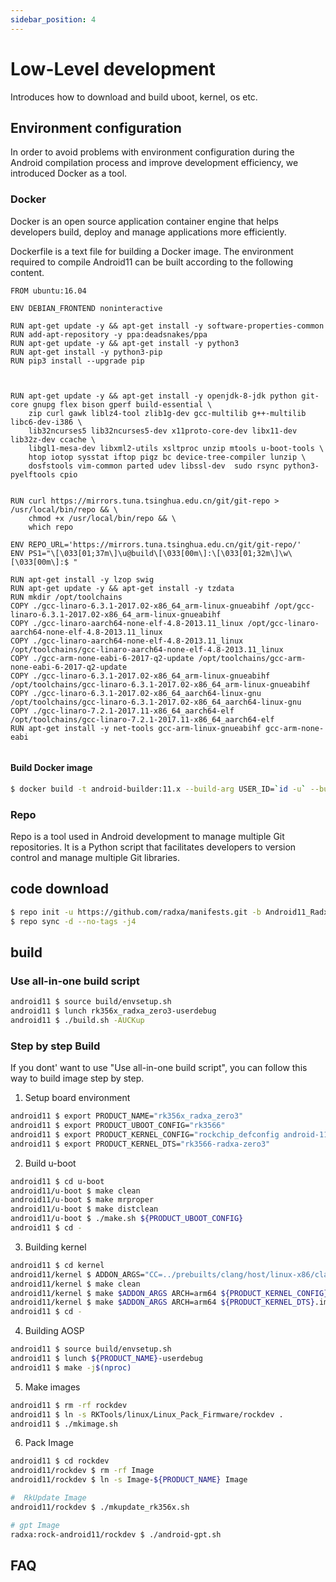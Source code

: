 ```yaml
---
sidebar_position: 4
---
```


# Low-Level development

Introduces how to download and build uboot, kernel, os etc.

## Environment configuration

In order to avoid problems with environment configuration during the Android compilation process and improve development efficiency, we introduced Docker as a tool.

### Docker

Docker is an open source application container engine that helps developers build, deploy and manage applications more efficiently.

Dockerfile is a text file for building a Docker image. The environment required to compile Android11 can be built according to the following content.

```
FROM ubuntu:16.04

ENV DEBIAN_FRONTEND noninteractive

RUN apt-get update -y && apt-get install -y software-properties-common
RUN add-apt-repository -y ppa:deadsnakes/ppa
RUN apt-get update -y && apt-get install -y python3
RUN apt-get install -y python3-pip
RUN pip3 install --upgrade pip



RUN apt-get update -y && apt-get install -y openjdk-8-jdk python git-core gnupg flex bison gperf build-essential \
    zip curl gawk liblz4-tool zlib1g-dev gcc-multilib g++-multilib libc6-dev-i386 \
    lib32ncurses5 lib32ncurses5-dev x11proto-core-dev libx11-dev lib32z-dev ccache \
    libgl1-mesa-dev libxml2-utils xsltproc unzip mtools u-boot-tools \
    htop iotop sysstat iftop pigz bc device-tree-compiler lunzip \
    dosfstools vim-common parted udev libssl-dev  sudo rsync python3-pyelftools cpio


RUN curl https://mirrors.tuna.tsinghua.edu.cn/git/git-repo > /usr/local/bin/repo && \
    chmod +x /usr/local/bin/repo && \
    which repo

ENV REPO_URL='https://mirrors.tuna.tsinghua.edu.cn/git/git-repo/'
ENV PS1="\[\033[01;37m\]\u@build\[\033[00m\]:\[\033[01;32m\]\w\[\033[00m\]:$ "

RUN apt-get install -y lzop swig
RUN apt-get update -y && apt-get install -y tzdata
RUN mkdir /opt/toolchains
COPY ./gcc-linaro-6.3.1-2017.02-x86_64_arm-linux-gnueabihf /opt/gcc-linaro-6.3.1-2017.02-x86_64_arm-linux-gnueabihf
COPY ./gcc-linaro-aarch64-none-elf-4.8-2013.11_linux /opt/gcc-linaro-aarch64-none-elf-4.8-2013.11_linux
COPY ./gcc-linaro-aarch64-none-elf-4.8-2013.11_linux /opt/toolchains/gcc-linaro-aarch64-none-elf-4.8-2013.11_linux
COPY ./gcc-arm-none-eabi-6-2017-q2-update /opt/toolchains/gcc-arm-none-eabi-6-2017-q2-update
COPY ./gcc-linaro-6.3.1-2017.02-x86_64_arm-linux-gnueabihf /opt/toolchains/gcc-linaro-6.3.1-2017.02-x86_64_arm-linux-gnueabihf
COPY ./gcc-linaro-6.3.1-2017.02-x86_64_aarch64-linux-gnu /opt/toolchains/gcc-linaro-6.3.1-2017.02-x86_64_aarch64-linux-gnu
COPY ./gcc-linaro-7.2.1-2017.11-x86_64_aarch64-elf /opt/toolchains/gcc-linaro-7.2.1-2017.11-x86_64_aarch64-elf
RUN apt-get install -y net-tools gcc-arm-linux-gnueabihf gcc-arm-none-eabi


```

#### Build Docker image

```bash
$ docker build -t android-builder:11.x --build-arg USER_ID=`id -u` --build-arg GROUP_ID=`id -g` $(which-dir-dockerfile-in)

```

### Repo

Repo is a tool used in Android development to manage multiple Git repositories. It is a Python script that facilitates developers to version control and manage multiple Git libraries.

## code download

````bash
$ repo init -u https://github.com/radxa/manifests.git -b Android11_Radxa_rk11 -m rockchip-r-release.xml
$ repo sync -d --no-tags -j4
````

## build

### Use all-in-one build script

```bash
android11 $ source build/envsetup.sh
android11 $ lunch rk356x_radxa_zero3-userdebug
android11 $ ./build.sh -AUCKup
```

### Step by step Build

If you dont' want to use "Use all-in-one build script", you can follow this way to build image step by step.

1. Setup board environment

```bash
android11 $ export PRODUCT_NAME="rk356x_radxa_zero3"
android11 $ export PRODUCT_UBOOT_CONFIG="rk3566"
android11 $ export PRODUCT_KERNEL_CONFIG="rockchip_defconfig android-11.config rock3_zero_w.config"
android11 $ export PRODUCT_KERNEL_DTS="rk3566-radxa-zero3"
```

2. Build u-boot

```bash
android11 $ cd u-boot
android11/u-boot $ make clean
android11/u-boot $ make mrproper
android11/u-boot $ make distclean
android11/u-boot $ ./make.sh ${PRODUCT_UBOOT_CONFIG}
android11 $ cd -
```

3. Building kernel

```bash
android11 $ cd kernel
android11/kernel $ ADDON_ARGS="CC=../prebuilts/clang/host/linux-x86/clang-r383902b/bin/clang LD=../prebuilts/clang/host/linux-x86/clang-r383902b/bin/ld.lld"
android11/kernel $ make clean
android11/kernel $ make $ADDON_ARGS ARCH=arm64 ${PRODUCT_KERNEL_CONFIG}
android11/kernel $ make $ADDON_ARGS ARCH=arm64 ${PRODUCT_KERNEL_DTS}.img -j$(nproc)
android11 $ cd -
```

4. Building AOSP

```bash
android11 $ source build/envsetup.sh
android11 $ lunch ${PRODUCT_NAME}-userdebug
android11 $ make -j$(nproc)
```

5. Make images

```bash
android11 $ rm -rf rockdev
android11 $ ln -s RKTools/linux/Linux_Pack_Firmware/rockdev .
android11 $ ./mkimage.sh
```

6. Pack Image

```bash
android11 $ cd rockdev
android11/rockdev $ rm -rf Image
android11/rockdev $ ln -s Image-${PRODUCT_NAME} Image

#  RkUpdate Image
android11/rockdev $ ./mkupdate_rk356x.sh

# gpt Image
radxa:rock-android11/rockdev $ ./android-gpt.sh
```

## FAQ
